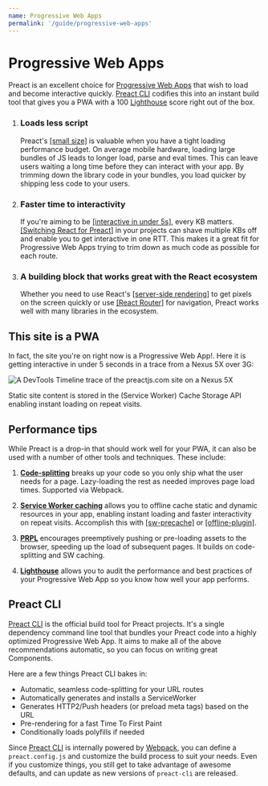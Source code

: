 ```yaml
---
name: Progressive Web Apps
permalink: '/guide/progressive-web-apps'
---
```


# Progressive Web Apps

Preact is an excellent choice for [Progressive Web Apps](https://developers.google.com/web/progressive-web-apps/) that wish to load and become interactive quickly.  [Preact CLI](https://github.com/preactjs/preact-cli/) codifies this into an instant build tool that gives you a PWA with a 100 [Lighthouse][LH] score right out of the box.

[LH]: https://developers.google.com/web/tools/lighthouse/

<ol class="list-view">
    <li class="list-item">
        <div class="list-header">
          <div class="_bubble" style="background-image: url(/assets/pwa-guide/load-less-script.svg);"></div>
        </div>
        <div class="list-detail">
          <div class="_title-block">
            <h3>Loads less script</h3>
          </div>
          <p class="_summary">Preact's <a href="/about/project-goals">[small size]</a> is valuable when you have a tight loading performance budget. On average mobile hardware, loading large bundles of JS leads to longer load, parse and eval times. This can leave users waiting a long time before they can interact with your app.  By trimming down the library code in your bundles, you load quicker by shipping less code to your users. </p>
        </div>
    </li>
    <li class="list-item">
        <div class="list-header">
          <div class="_bubble" style="background-image: url(/assets/pwa-guide/faster-tti.svg);"></div>
        </div>
        <div class="list-detail">
          <div class="_title-block">
            <h3>Faster time to interactivity</h3>
          </div>
          <p class="_summary">If you're aiming to be <a href="https://infrequently.org/2016/09/what-exactly-makes-something-a-progressive-web-app/">[interactive in under 5s]</a>, every KB matters. <a href="/guide/switching-to-preact">[Switching React for Preact]</a> in your projects can shave multiple KBs off and enable you to get interactive in one RTT. This makes it a great fit for Progressive Web Apps trying to trim down as much code as possible for each route.</p>
        </div>
    </li>
    <li class="list-item">
        <div class="list-header">
          <div class="_bubble" style="background-image: url(/assets/pwa-guide/building-block.svg);"></div>
        </div>
        <div class="list-detail">
          <div class="_title-block">
            <h3>A building block that works great with the React ecosystem</h3>
          </div>
          <p class="_summary">Whether you need to use React's <a href="https://facebook.github.io/react/docs/react-dom-server.html">[server-side rendering]</a> to get pixels on the screen quickly or use <a href="https://github.com/ReactTraining/react-router">[React Router]</a> for navigation, Preact works well with many libraries in the ecosystem. </p>
        </div>
    </li>
</ol>

## This site is a PWA

In fact, the site you're on right now is a Progressive Web App!. Here it is getting interactive in under 5 seconds in a trace from a Nexus 5X over 3G:

<img src="/assets/pwa-guide/timeline.jpg" alt="A DevTools Timeline trace of the preactjs.com site on a Nexus 5X"/>

Static site content is stored in the (Service Worker) Cache Storage API enabling instant loading on repeat visits.

## Performance tips

While Preact is a drop-in that should work well for your PWA, it can also be used with a number of other tools and techniques. These include:

<ol class="list-view">
    <li class="list-item">
        <div class="list-header">
          <div class="_bubble" style="background-image: url(/assets/pwa-guide/code-splitting.svg);"></div>
        </div>
        <div class="list-detail">
          <p class="_summary"><strong><a href="https://webpack.github.io/docs/code-splitting.html">Code-splitting</a></strong> breaks up your code so you only ship what the user needs for a page. Lazy-loading the rest as needed improves page load times. Supported via Webpack.</p>
        </div>
    </li>
    <li class="list-item">
        <div class="list-header">
          <div class="_bubble" style="background-image: url(/assets/pwa-guide/service-worker-caching.svg);"></div>
        </div>
        <div class="list-detail">
          <p class="_summary"><strong><a href="https://developers.google.com/web/fundamentals/getting-started/primers/service-workers">Service Worker caching</a></strong> allows you to offline cache static and dynamic resources in your app, enabling instant loading and faster interactivity on repeat visits. Accomplish this with <a href="https://github.com/GoogleChrome/sw-precache#wrappers-and-starter-kits">[sw-precache]</a> or <a href="https://github.com/NekR/offline-plugin">[offline-plugin]</a>.</p>
        </div>
    </li>
    <li class="list-item">
        <div class="list-header">
          <div class="_bubble" style="background-image: url(/assets/pwa-guide/prpl.svg);"></div>
        </div>
        <div class="list-detail">
          <p class="_summary"><strong><a href="https://developers.google.com/web/fundamentals/performance/prpl-pattern/">PRPL</a></strong> encourages preemptively pushing or pre-loading assets to the browser, speeding up the load of subsequent pages. It builds on code-splitting and SW caching. </p>
        </div>
    </li>
    <li class="list-item">
        <div class="list-header">
          <div class="_bubble" style="background-image: url(/assets/pwa-guide/lighthouse.svg);"></div>
        </div>
        <div class="list-detail">
          <p class="_summary"><strong><a href="https://github.com/GoogleChrome/lighthouse/">Lighthouse</a></strong> allows you to audit the performance and best practices of your Progressive Web App so you know how well your app performs.</p>
        </div>
    </li>
</ol>

## Preact CLI

[Preact CLI](https://github.com/preactjs/preact-cli/) is the official build tool for Preact projects. It's a single dependency command line tool that bundles your Preact code into a highly optimized Progressive Web App.  It aims to make all of the above recommendations automatic, so you can focus on writing great Components.

Here are a few things Preact CLI bakes in:

- Automatic, seamless code-splitting for your URL routes
- Automatically generates and installs a ServiceWorker
- Generates HTTP2/Push headers (or preload meta tags) based on the URL
- Pre-rendering for a fast Time To First Paint
- Conditionally loads polyfills if needed

Since [Preact CLI](https://github.com/preactjs/preact-cli/) is internally powered by [Webpack](https://webpack.js.org), you can define a `preact.config.js` and customize the build process to suit your needs.  Even if you customize things, you still get to take advantage of awesome defaults, and can update as new versions of `preact-cli` are released.
